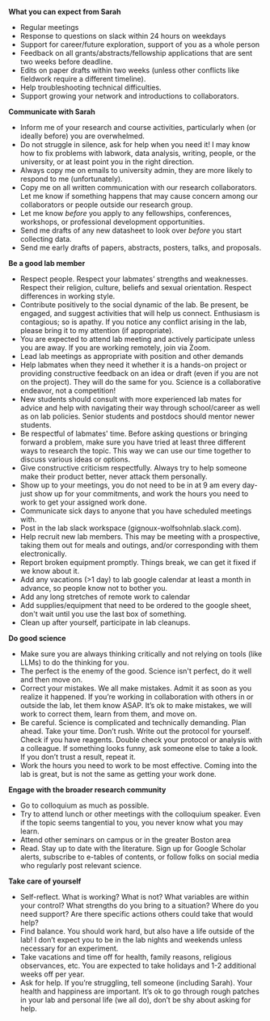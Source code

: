 **What you can expect from Sarah**
- Regular meetings
- Response to questions on slack within 24 hours on weekdays
- Support for career/future exploration, support of you as a whole person
- Feedback on all grants/abstracts/fellowship applications that are sent two weeks before deadline. 
- Edits on paper drafts within two weeks (unless other conflicts like fieldwork require a different timeline). 
- Help troubleshooting technical difficulties.
- Support growing your network and introductions to collaborators. 

**Communicate with Sarah**
-  Inform me of your research and course activities, particularly when (or ideally before) you are overwhelmed. 
- Do not struggle in silence, ask for help when you need it! I may know how to fix problems with labwork, data analysis, writing, people, or the university, or at least point you in the right direction.
- Always copy me on emails to university admin, they are more likely to respond to me (unfortunately).
- Copy me on all written communication with our research collaborators. Let me know if something happens that may cause concern among our collaborators or people outside our research group. 
- Let me know *before* you apply to any fellowships, conferences, workshops, or professional development opportunities. 
- Send me drafts of any new datasheet to look over *before* you start collecting data.
- Send me early drafts of papers, abstracts, posters, talks, and proposals. 

**Be a good lab member**
- Respect people. Respect your labmates’ strengths and weaknesses. Respect their religion, culture, beliefs and sexual orientation. Respect differences in working style. 
- Contribute positively to the social dynamic of the lab. Be present, be engaged, and suggest activities that will help us connect. Enthusiasm is contagious; so is apathy. If you notice any conflict arising in the lab, please bring it to my attention (if appropriate). 
- You are expected to attend lab meeting and actively participate unless you are away. If you are working remotely, join via Zoom. 
- Lead lab meetings as appropriate with position and other demands
- Help labmates when they need it whether it is a hands-on project or providing constructive feedback on an idea or draft (even if you are not on the project). They will do the same for you. Science is a collaborative endeavor, not a competition!
- New students should consult with more experienced lab mates for advice and help with navigating their way through school/career as well as on lab policies. Senior students and postdocs should mentor newer students. 
- Be respectful of labmates' time. Before asking questions or bringing forward a problem, make sure you have tried at least three different ways to research the topic. This way we can use our time together to discuss various ideas or options. 
- Give constructive criticism respectfully. Always try to help someone make their product better, never attack them personally.  
- Show up to your meetings, you do not need to be in at 9 am every day- just show up for your commitments, and work the hours you need to work to get your assigned work done. 
- Communicate sick days to anyone that you have scheduled meetings with. 
- Post in the lab slack workspace (gignoux-wolfsohnlab.slack.com). 
- Help recruit new lab members. This may be meeting with a prospective, taking them out for meals and outings, and/or corresponding with them electronically. 
- Report broken equipment promptly. Things break, we can get it fixed if we know about it. 
- Add any vacations (>1 day) to lab google calendar at least a month in advance, so people know not to bother you. 
- Add any long stretches of remote work to calendar
- Add supplies/equipment that need to be ordered to the google sheet, don't wait until you use the last box of something. 
- Clean up after yourself, participate in lab cleanups. 

**Do good science**
- Make sure you are always thinking critically and not relying on tools (like LLMs) to do the thinking for you. 
- The perfect is the enemy of the good. Science isn't perfect, do it well and then move on. 
- Correct your mistakes. We all make mistakes. Admit it as soon as you realize it happened. If you’re working in collaboration with others in or outside the lab, let them know ASAP. It’s ok to make mistakes, we will work to correct them, learn from them, and move on.
- Be careful. Science is complicated and technically demanding. Plan ahead. Take your time. Don’t rush. Write out the protocol for yourself. Check if you have reagents. Double check your protocol or analysis with a colleague. If something looks funny, ask someone else to take a look. If you don’t trust a result, repeat it.
- Work the hours you need to work to be most effective. Coming into the lab is great, but is not the same as getting your work done. 

**Engage with the broader research community** 
- Go to colloquium as much as possible. 
- Try to attend lunch or other meetings with the colloquium speaker. Even if the topic seems tangential to you, you never know what you may learn. 
- Attend other seminars on campus or in the greater Boston area
- Read. Stay up to date with the literature. Sign up for Google Scholar alerts, subscribe to e-tables of contents, or follow folks on social media who regularly post relevant science.

**Take care of yourself**
- Self-reflect. What is working? What is not? What variables are within your control? What strengths do you bring to a situation? Where do you need support? Are there specific actions others could take that would help? 
- Find balance. You should work hard, but also have a life outside of the lab! I don’t expect you to be in the lab nights and weekends unless necessary for an experiment. 
- Take vacations and time off for health, family reasons, religious observances, etc. You are expected to take holidays and 1-2 additional weeks off per year. 
- Ask for help. If you’re struggling, tell someone (including Sarah).  Your health and happiness are important. It’s ok to go through rough patches in your lab and personal life (we all do), don’t be shy about asking for help. 
